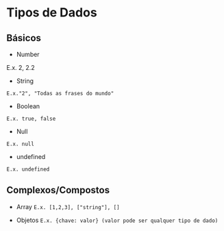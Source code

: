 # Tipos de Dados

## Básicos

-   Number

E.x. 2, 2.2

-   String

`E.x."2", "Todas as frases do mundo"`

-   Boolean

`E.x. true, false`

-   Null

`E.x. null`

-   undefined

`E.x. undefined`

## Complexos/Compostos

-   Array
    `E.x. [1,2,3], ["string"], []`

-   Objetos
    `E.x. {chave: valor} (valor pode ser qualquer tipo de dado)`
